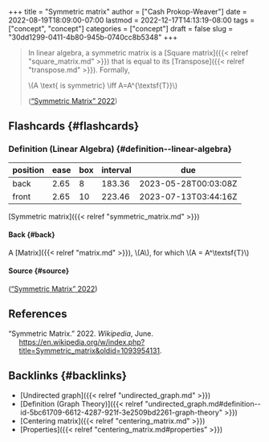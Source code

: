 +++
title = "Symmetric matrix"
author = ["Cash Prokop-Weaver"]
date = 2022-08-19T18:09:00-07:00
lastmod = 2022-12-17T14:13:19-08:00
tags = ["concept", "concept"]
categories = ["concept"]
draft = false
slug = "30dd1299-0411-4b80-945b-0740cc8b5348"
+++

> In linear algebra, a symmetric matrix is a [Square matrix]({{< relref "square_matrix.md" >}}) that is equal to its [Transpose]({{< relref "transpose.md" >}}). Formally,
>
> \\(A \text{ is symmetric} \iff A=A^{\textsf{T}}\\)
>
> (<a href="#citeproc_bib_item_1">“Symmetric Matrix” 2022</a>)


## Flashcards {#flashcards}


### Definition (Linear Algebra) {#definition--linear-algebra}

| position | ease | box | interval | due                  |
|----------|------|-----|----------|----------------------|
| back     | 2.65 | 8   | 183.36   | 2023-05-28T00:03:08Z |
| front    | 2.65 | 10  | 223.46   | 2023-07-13T03:44:16Z |

[Symmetric matrix]({{< relref "symmetric_matrix.md" >}})


#### Back {#back}

A [Matrix]({{< relref "matrix.md" >}}), \\(A\\), for which \\(A = A^\textsf{T}\\)


#### Source {#source}

(<a href="#citeproc_bib_item_1">“Symmetric Matrix” 2022</a>)

## References

<style>.csl-entry{text-indent: -1.5em; margin-left: 1.5em;}</style><div class="csl-bib-body">
  <div class="csl-entry"><a id="citeproc_bib_item_1"></a>“Symmetric Matrix.” 2022. <i>Wikipedia</i>, June. <a href="https://en.wikipedia.org/w/index.php?title=Symmetric_matrix&oldid=1093954131">https://en.wikipedia.org/w/index.php?title=Symmetric_matrix&#38;oldid=1093954131</a>.</div>
</div>


## Backlinks {#backlinks}

-   [Undirected graph]({{< relref "undirected_graph.md" >}})
-   [Definition (Graph Theory)]({{< relref "undirected_graph.md#definition--id-5bc61709-6612-4287-921f-3e2509bd2261-graph-theory" >}})
-   [Centering matrix]({{< relref "centering_matrix.md" >}})
-   [Properties]({{< relref "centering_matrix.md#properties" >}})
